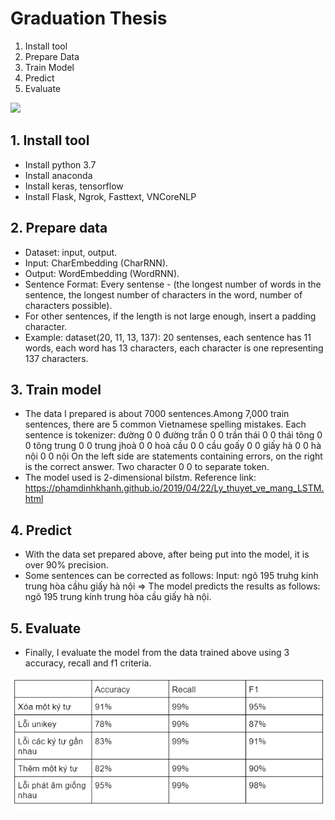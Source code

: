 # Graduation Thesis

1. Install tool
2. Prepare Data
3. Train Model
4. Predict
5. Evaluate

[<img src="https://encrypted-tbn0.gstatic.com/images?q=tbn:ANd9GcSoHkRzGNSt8Zo7TL1DiYN6QaVEc-Y-etwfEZFRroCvlrWva7U5MSafmg34_I3i9sKLeGk&usqp=CAU">](http://google.com.au/)

## 1. Install tool
- Install python 3.7
- Install anaconda
- Install keras, tensorflow
- Install Flask, Ngrok, Fasttext, VNCoreNLP

## 2. Prepare data
- Dataset: input, output.
- Input: CharEmbedding (CharRNN).
- Output: WordEmbedding (WordRNN).
- Sentence Format: Every sentense -  (the longest number of words in the sentence, the longest number of characters in the word, number of characters possible). 
- For other sentences, if the length is not large enough, insert a padding character.
- Example: dataset(20, 11, 13, 137): 20 sentenses, each sentence has 11 words, each word has 13 characters, each character is one representing 137 characters.

## 3. Train model
-  The data I prepared is about 7000 sentences.Among 7,000 train sentences, there are 5 common Vietnamese spelling mistakes. Each sentence is tokenizer:
    đường 0 0 đường
    trần 0 0 trần
    thái 0 0 thái
    tông 0 0 tông
    trung 0 0 trung
    jhoà 0 0 hoà
    cầu 0 0 cầu
    goấy 0 0 giấy
    hà 0 0 hà
    nội 0 0 nội
On the left side are statements containing errors, on the right is the correct answer. Two character 0 0 to separate token.
- The model used is 2-dimensional bilstm. 
Reference link: https://phamdinhkhanh.github.io/2019/04/22/Ly_thuyet_ve_mang_LSTM.html

## 4. Predict
- With the data set prepared above, after being put into the model, it is over 90% precision.
- Some sentences can be corrected as follows:
  Input: ngõ 195 truhg kính trung hòa cầhu giấy hà nội
  => The model predicts the results as follows: ngõ 195 trung kính trung hòa cầu giấy hà nội.

## 5. Evaluate
- Finally, I evaluate the model from the data trained above using 3 accuracy, recall and f1 criteria.
  
 ![evaluate](./predict/evaluate.png)